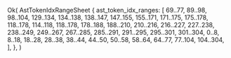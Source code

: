 Ok(
    AstTokenIdxRangeSheet {
        ast_token_idx_ranges: [
            69..77,
            89..98,
            98..104,
            129..134,
            134..138,
            138..147,
            147..155,
            155..171,
            171..175,
            175..178,
            118..178,
            114..118,
            118..178,
            178..188,
            188..210,
            210..216,
            216..227,
            227..238,
            238..249,
            249..267,
            267..285,
            285..291,
            291..295,
            295..301,
            301..304,
            0..8,
            8..18,
            18..28,
            28..38,
            38..44,
            44..50,
            50..58,
            58..64,
            64..77,
            77..104,
            104..304,
        ],
    },
)